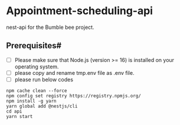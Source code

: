 # Appointment-scheduling-api
nest-api for the Bumble bee project.

## Prerequisites#
- [ ] Please make sure that Node.js (version >= 16) is installed on your operating system.
- [ ] please copy and rename tmp.env file as .env file.
- [ ] please run below codes

```
npm cache clean --force
npm config set registry https://registry.npmjs.org/
npm install -g yarn
yarn global add @nestjs/cli
cd api
yarn start
```

